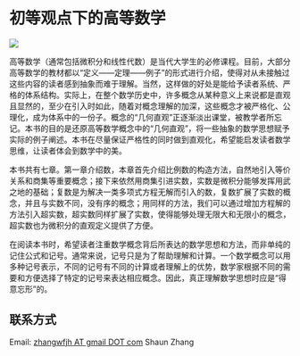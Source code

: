 # 初等观点下的高等数学

![](https://camo.githubusercontent.com/6887feb0136db5156c4f4146e3dd2681d06d9c75/68747470733a2f2f692e6372656174697665636f6d6d6f6e732e6f72672f6c2f62792d6e632d73612f342e302f38387833312e706e67)

高等数学（通常包括微积分和线性代数）是当代大学生的必修课程。目前，大部分高等数学的教材都以“定义——定理——例子”的形式进行介绍，使得对从未接触过这些内容的读者感到抽象而难于理解。当然，这样做的好处是能给予读者系统、严格的体系结构。实际上，在整个数学历史中，许多概念从某种意义上来说都是直观且显然的，至少在引入时如此，随着对概念理解的加深，这些概念才被严格化、公理化，成为体系中的一份子。概念的“几何直观”正逐渐淡出课堂，被教学者所忘记。本书的目的是还原高等数学概念中的“几何直观”，将一些抽象的数学思想赋予实际的例子阐述。本书在尽量保证严格性的同时做到直观化，希望能启发读者数学思维，让读者体会到数学中的美。

本书共有七章。第一章介绍数，本章首先介绍比例数的构造方法，自然地引入等价关系和商集等重要概念；接下来依然用商集引进实数，实数是微积分能够发挥用武之地的基础；复数是为解决一类多项式方程无解而引入的数，复数扩展了实数的概念，并且与实数不同，没有序的概念；用同样的方法，我们可以通过增加方程解的方法引入超实数，超实数同样扩展了实数，使得能够处理无限大和无限小的概念，超实数也为微积分的直观定义提供了方便。



在阅读本书时，希望读者注重数学概念背后所表达的数学思想和方法，而非单纯的记住公式和记号。通常来说，记号只是为了帮助理解和计算。一个数学概念可以用多种记号表示，不同的记号有不同的计算或者理解上的优势，数学家根据不同的需要和方便选择了特定的记号来表达相应概念。因此，真正理解数学思想时应是“得意忘形”的。

## 联系方式

Email: [zhangwfjh AT gmail DOT com](mailto:zhangwfjh@gmail.com)  Shaun Zhang

